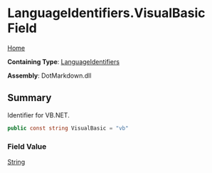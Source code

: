 # LanguageIdentifiers\.VisualBasic Field

[Home](../../../README.md)

**Containing Type**: [LanguageIdentifiers](../README.md)

**Assembly**: DotMarkdown\.dll

## Summary

Identifier for VB\.NET\.

```csharp
public const string VisualBasic = "vb"
```

### Field Value

[String](https://docs.microsoft.com/en-us/dotnet/api/system.string)

